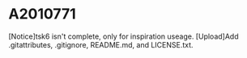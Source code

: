 # A2010771
[Notice]tsk6 isn't complete, only for inspiration useage.
[Upload]Add .gitattributes, .gitignore, README.md, and LICENSE.txt.
